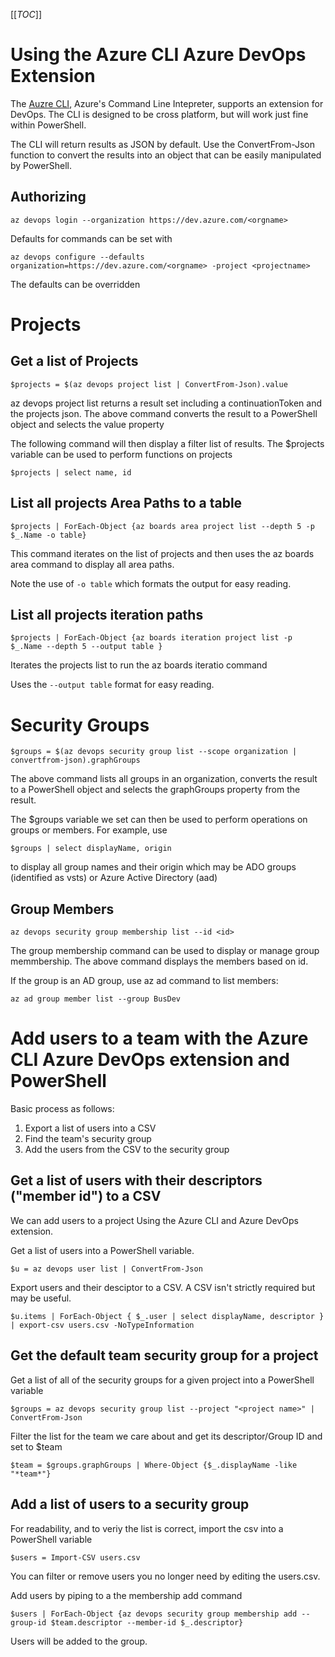 [[_TOC_]]

# Using the Azure CLI Azure DevOps Extension

The [Auzre CLI](), Azure's Command Line Intepreter, supports an extension for DevOps. The CLI is designed to be cross platform, but  will work just fine within PowerShell. 

The CLI will return results as JSON by default. Use the ConvertFrom-Json function to convert the results into an object that can be easily manipulated by PowerShell.

## Authorizing
```
az devops login --organization https://dev.azure.com/<orgname>
```

Defaults for commands can be set with
```
az devops configure --defaults organization=https://dev.azure.com/<orgname> -project <projectname>
```
The defaults can be overridden 

# Projects

## Get a list of Projects

```
$projects = $(az devops project list | ConvertFrom-Json).value
```
az devops project list returns a result set including a continuationToken and the projects json. The above command converts the result to a PowerShell object and selects the value property

The following command will then display a filter list of results. The $projects variable can be used to perform functions on projects

```
$projects | select name, id
```

## List all projects Area Paths to a table

```
$projects | ForEach-Object {az boards area project list --depth 5 -p $_.Name -o table}
```
This command iterates on the list of projects and then uses the az boards area command to display all area paths.

Note the use of  ```-o table``` which formats the output for easy reading.

## List all projects iteration paths

```
$projects | ForEach-Object {az boards iteration project list -p $_.Name --depth 5 --output table }
```
Iterates the projects list to run the az boards iteratio command

Uses the ```--output table``` format for easy reading.

# Security Groups

```
$groups = $(az devops security group list --scope organization | convertfrom-json).graphGroups
```
The above command lists all groups in an organization, converts the result to a PowerShell object and selects the graphGroups property from the result.

The $groups variable we set can then be used to perform operations on groups or members. For example, use
```
$groups | select displayName, origin
```
to display all group names and their origin which may be ADO groups (identified as vsts) or Azure Active Directory (aad)

## Group Members

```
az devops security group membership list --id <id>
```
The group membership command can be used to display or manage group memmbership. The above command displays the members based on id.

If the group is an AD group, use az ad command to list members:
```
az ad group member list --group BusDev
```

# Add users to a team with the Azure CLI Azure DevOps extension and PowerShell
Basic process as follows:
1. Export a list of users into a CSV
2. Find the team's security group
3. Add the users from the CSV to the security group

## Get a list of users with their descriptors ("member id") to a CSV
We can add users to a project Using the Azure CLI and Azure DevOps extension.

Get a list of users into a PowerShell variable. 
```
$u = az devops user list | ConvertFrom-Json
```

Export users and their desciptor to a CSV. A CSV isn't strictly required but may be useful. 
```
$u.items | ForEach-Object { $_.user | select displayName, descriptor } | export-csv users.csv -NoTypeInformation
```

## Get the default team security group for a project

Get a list of all of the security groups for a given project into a PowerShell variable

```
$groups = az devops security group list --project "<project name>" | ConvertFrom-Json
```

Filter the list for the team we care about and get its descriptor/Group ID and set to $team

```
$team = $groups.graphGroups | Where-Object {$_.displayName -like "*team*"} 
```

## Add a list of users to a security group

For readability, and to veriy the list is correct, import the csv into a PowerShell variable
```
$users = Import-CSV users.csv
```

You can filter or remove users you no longer need by editing the users.csv.

Add users by piping to a the membership add command 
```
$users | ForEach-Object {az devops security group membership add --group-id $team.descriptor --member-id $_.descriptor} 
```

Users will be added to the group.

